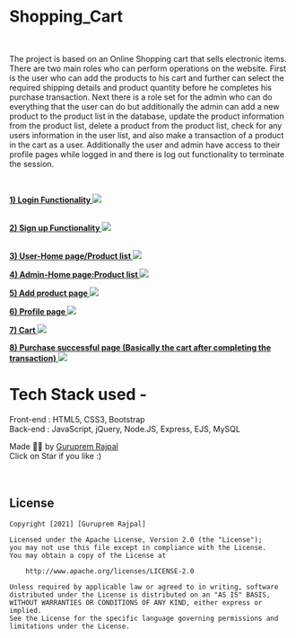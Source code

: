 # Shopping_Cart
<br>
<p> The project is based on an Online Shopping cart that sells electronic items. There are two main roles who can perform operations on the website. First is the user who can add the products to his cart and further can select the required shipping details and product quantity before he completes his purchase transaction. Next there is a role set for the admin who can do everything that the user can do but additionally the admin can add a new product to the product list in the database, update the product information from the product list, delete a product from the product list, check for any users information in the user list, and also make a transaction of a product in the cart as a user. Additionally the user and admin have access to their profile pages while logged in and there is log out functionality to terminate the session. </p>
<br>

<label><b><u> 1) Login Functionality </u></b></label>
<img src="Website/Login.png"> </img>
<br><br>

<label><b><u> 2) Sign up Functionality </u></b></label>
<img src="Website/Sign Up.png"> </img>
<br> <br>

<label><b><u> 3) User-Home page/Product list </u></b></label>
<img src="Website/User-Home page:Product list.png"> </img>
<br>

<label><b><u> 4) Admin-Home page:Product list </u></b></label>
<img src="Website/Admin-Home page:Product list.png"> </img>
<br>

<label><b><u> 5) Add product page </u></b></label>
<img src="Website/Add product page.png"> </img>
<br>

<label><b><u> 6) Profile page </u></b></label>
<img src="Website/Profile page.png"> </img>
<br>

<label><b><u> 7) Cart </u></b></label>
<img src="Website/Cart.png"> </img>
<br>

<label><b><u> 8) Purchase successful page (Basically the cart after completing the transaction) </u></b></label>
<img src="Website/Purchase successful page (Basically the cart after completing the transaction).png"> </img>
<br>

# Tech Stack used - 
Front-end : HTML5, CSS3, Bootstrap <br>
Back-end : JavaScript, jQuery, Node.JS, Express, EJS, MySQL <br>

Made ✌🏻 by <a href="https://www.linkedin.com/in/guruprem-singh-rajpal-67b486122/"> Guruprem Rajpal </a>
<br>
Click on Star if you like :)
<br>
<br>
<br>
## License

    Copyright [2021] [Guruprem Rajpal]

    Licensed under the Apache License, Version 2.0 (the "License");
    you may not use this file except in compliance with the License.
    You may obtain a copy of the License at

        http://www.apache.org/licenses/LICENSE-2.0

    Unless required by applicable law or agreed to in writing, software
    distributed under the License is distributed on an "AS IS" BASIS,
    WITHOUT WARRANTIES OR CONDITIONS OF ANY KIND, either express or implied.
    See the License for the specific language governing permissions and
    limitations under the License.


